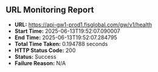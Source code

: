 ## URL Monitoring Report

- **URL:** https://api-gw1-prod1.fisglobal.com/gw/v1/health
- **Start Time:** 2025-06-13T19:52:07.090007
- **End Time:** 2025-06-13T19:52:07.284795
- **Total Time Taken:** 0.194788 seconds
- **HTTP Status Code:** 200
- **Status:** Success
- **Failure Reason:** N/A
